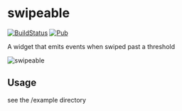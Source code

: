 # swipeable

[![BuildStatus](https://api.travis-ci.org/johnpryan/swipeable.svg?branch=master)](https://travis-ci.org/github/johnpryan/swipeable)
[![Pub](https://img.shields.io/pub/v/swipeable.svg)](https://pub.dartlang.org/packages/swipeable)


A widget that emits events when swiped past a threshold

![swipeable](https://github.com/johnpryan/swipeable/raw/master/doc/swipeable.png)

## Usage

see the /example directory
